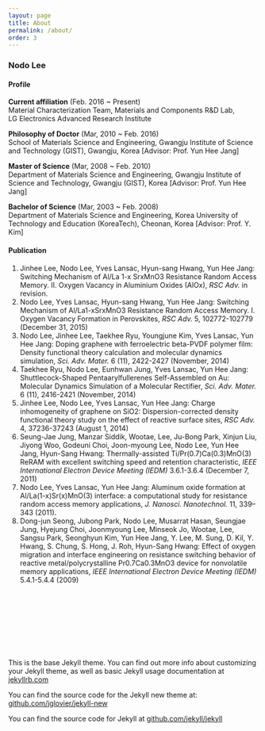 ```yaml
---
layout: page
title: About
permalink: /about/
order: 3
---
```


### **Nodo Lee**



#### **Profile**

**Current affiliation** (Feb. 2016 \~ Present)<br>
Material Characterization Team, Materials and Components R&D Lab,<br>
LG Electronics Advanced Research Institute

**Philosophy of Doctor** (Mar, 2010 \~ Feb. 2016)<br>
School of Materials Science and Engineering, Gwangju Institute of Science and Technology (GIST), Gwangju, Korea [Advisor: Prof. Yun Hee Jang]

**Master of Science** (Mar, 2008 \~ Feb. 2010)<br>
Department of Materials Science and Engineering, Gwangju Institute of Science and Technology, Gwangju (GIST), Korea [Advisor: Prof. Yun Hee Jang]

**Bachelor of Science** (Mar, 2003 \~ Feb. 2008)<br>
Department of Materials Science and Engineering, Korea University of Technology and Education (KoreaTech), Cheonan, Korea [Advisor: Prof. Y. Kim]<br>


#### **Publication**

1. Jinhee Lee, Nodo Lee, Yves Lansac, Hyun-sang Hwang, Yun Hee Jang: Switching Mechanism of Al/La 1-x SrxMnO3 Resistance Random Access Memory. II. Oxygen Vacancy in Aluminium Oxides (AlOx), _RSC Adv._ in revision.
1. Nodo Lee, Yves Lansac, Hyun-sang Hwang, Yun Hee Jang: Switching Mechanism of Al/La1-xSrxMnO3 Resistance Random Access Memory. I. Oxygen Vacancy Formation in Perovskites, _RSC Adv._ 5, 102772-102779 (December 31, 2015)
1. Nodo Lee, Jinhee Lee, Taekhee Ryu, Youngjune Kim, Yves Lansac, Yun Hee Jang: Doping graphene with ferroelectric beta-PVDF polymer film: Density functional theory calculation and molecular dynamics simulation, _Sci. Adv. Mater._ 6 (11), 2422-2427 (November, 2014) 
1. Taekhee Ryu, Nodo Lee, Eunhwan Jung, Yves Lansac, Yun Hee Jang: Shuttlecock-Shaped Pentaarylfullerenes Self-Assembled on Au: Molecular Dynamics Simulation of a Molecular Rectifier, _Sci. Adv. Mater._ 6 (11), 2416-2421 (November, 2014) 
1. Jinhee Lee, Nodo Lee, Yves Lansac, Yun Hee Jang: Charge inhomogeneity of graphene on SiO2: Dispersion-corrected density functional theory study on the effect of reactive surface sites, _RSC Adv._ 4, 37236-37243 (August 1, 2014) 
1. Seung-Jae Jung, Manzar Siddik, Wootae, Lee, Ju-Bong Park, Xinjun Liu, Jiyong Woo, Godeuni Choi, Joon-myoung Lee, Nodo Lee, Yun Hee Jang, Hyun-Sang Hwang: Thermally-assisted Ti/Pr(0.7)Ca(0.3)MnO(3) ReRAM with excellent switching speed and retention characteristic, _IEEE International Electron Device Meeting (IEDM)_ 3.6.1-3.6.4 (December 7, 2011) 
1. Nodo Lee, Yves Lansac, Yun Hee Jang: Aluminum oxide formation at Al/La(1-x)Sr(x)MnO(3) interface: a computational study for resistance random access memory applications, _J. Nanosci. Nanotechnol._ 11, 339–343 (2011).
1. Dong-jun Seong, Jubong Park, Nodo Lee, Musarrat Hasan, Seungjae Jung, Hyejung Choi, Joonmyoung Lee, Minseok Jo, Wootae, Lee, Sangsu Park, Seonghyun Kim, Yun Hee Jang, Y. Lee, M. Sung, D. Kil, Y. Hwang, S. Chung, S. Hong, J. Roh, Hyun-Sang Hwang: Effect of oxygen migration and interface engineering on resistance switching behavior of reactive metal/polycrystalline Pr0.7Ca0.3MnO3 device for nonvolatile memory applications, _IEEE International Electron Device Meeting (IEDM)_ 5.4.1-5.4.4 (2009) 


<br><br><br><br><br><br><br><br>
This is the base Jekyll theme. You can find out more info about customizing your Jekyll theme, as well as basic Jekyll usage documentation at [jekyllrb.com][1]

You can find the source code for the Jekyll new theme at: [github.com/jglovier/jekyll-new][2]

You can find the source code for Jekyll at [github.com/jekyll/jekyll][3]

[1]:	http://jekyllrb.com/
[2]:	https://github.com/jglovier/jekyll-new
[3]:	https://github.com/jekyll/jekyll